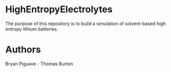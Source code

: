 # HighEntropyElectrolytes

The purpose of this repository is to build a simulation of solvent-based high entropy lithium batteries. 



# Authors 
Bryan Piguave - Thomas Burton 
